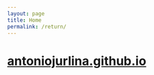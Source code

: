 ```yaml
---
layout: page
title: Home
permalink: /return/
---
```


# **[antoniojurlina.github.io](https://antoniojurlina.github.io)**